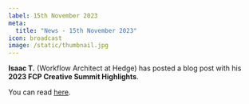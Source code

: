 ```yaml
---
label: 15th November 2023
meta:
  title: "News - 15th November 2023"
icon: broadcast
image: /static/thumbnail.jpg
---
```


**Isaac T.** (Workflow Architect at Hedge) has posted a blog post with his **2023 FCP Creative Summit Highlights**.

You can read [here](https://isaact.micro.blog/2023/11/14/isaac-ts-post.html).